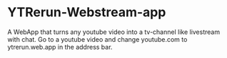 # YTRerun-Webstream-app
A WebApp that turns any youtube video into a tv-channel like livestream with chat. Go to a youtube video and change youtube.com to ytrerun.web.app in the address bar.

